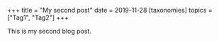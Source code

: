 +++
title = "My second post"
date = 2019-11-28
[taxonomies]
topics = ["Tag1", "Tag2"]
+++

This is my second blog post.
